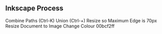 Inkscape Process
----------------
Combine Paths (Ctrl-K)
Union (Ctrl-+)
Resize so Maximum Edge is 70px
Resize Document to Image
Change Colour 00bcf2ff
